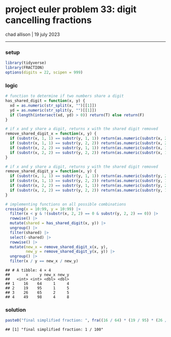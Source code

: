 project euler problem 33: digit cancelling fractions
================
chad allison \| 19 july 2023

------------------------------------------------------------------------

### setup

``` r
library(tidyverse)
library(FRACTION)
options(digits = 22, scipen = 999)
```

### logic

``` r
# function to determine if two numbers share a digit
has_shared_digit = function(x, y) {
  xd = as.numeric(str_split(x, "")[[1]])
  yd = as.numeric(str_split(y, "")[[1]])
  if (length(intersect(xd, yd) > 0)) return(T) else return(F)
}

# if x and y share a digit, returns x with the shared digit removed
remove_shared_digit_x = function(x, y) {
  if (substr(x, 1, 1) == substr(y, 1, 1)) return(as.numeric(substr(x, 2, 2)))
  if (substr(x, 1, 1) == substr(y, 2, 2)) return(as.numeric(substr(x, 2, 2)))
  if (substr(x, 2, 2) == substr(y, 1, 1)) return(as.numeric(substr(x, 1, 1)))
  if (substr(x, 2, 2) == substr(y, 2, 2)) return(as.numeric(substr(x, 1, 1)))
}

# if x and y share a digit, returns y with the shared digit removed
remove_shared_digit_y = function(x, y) {
  if (substr(x, 1, 1) == substr(y, 1, 1)) return(as.numeric(substr(y, 2, 2)))
  if (substr(x, 1, 1) == substr(y, 2, 2)) return(as.numeric(substr(y, 1, 1)))
  if (substr(x, 2, 2) == substr(y, 1, 1)) return(as.numeric(substr(y, 2, 2)))
  if (substr(x, 2, 2) == substr(y, 2, 2)) return(as.numeric(substr(y, 1, 1)))
}

# implementing functions on all possible combinations
crossing(x = 10:99, y = 10:99) |>
  filter(x < y & !(substr(x, 2, 2) == 0 & substr(y, 2, 2) == 0)) |>
  rowwise() |>
  mutate(shared = has_shared_digit(x, y)) |>
  ungroup() |>
  filter(shared) |>
  select(-shared) |>
  rowwise() |>
  mutate(new_x = remove_shared_digit_x(x, y),
         new_y = remove_shared_digit_y(x, y)) |>
  ungroup() |>
  filter(x / y == new_x / new_y)
```

    ## # A tibble: 4 × 4
    ##       x     y new_x new_y
    ##   <int> <int> <dbl> <dbl>
    ## 1    16    64     1     4
    ## 2    19    95     1     5
    ## 3    26    65     2     5
    ## 4    49    98     4     8

### solution

``` r
paste0("final simplified fraction: ", fra((16 / 64) * (19 / 95) * (26 / 65) * (49 / 98)))
```

    ## [1] "final simplified fraction: 1 / 100"

